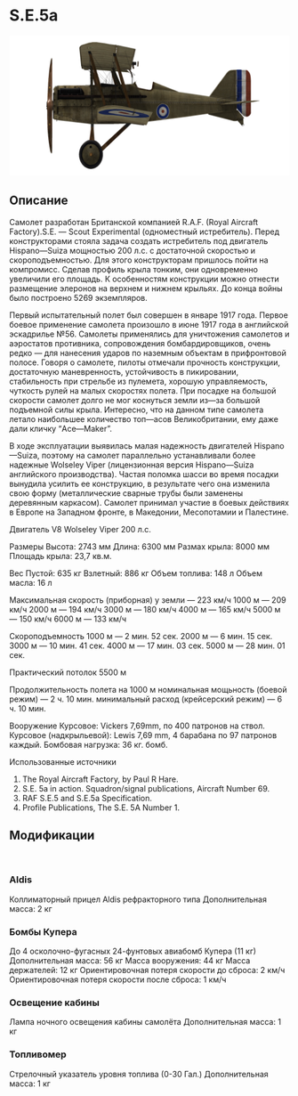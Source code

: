 # S.E.5a

![se5a](../images/se5a.png)

## Описание

Самолет разработан Британской компанией R.A.F. (Royal Aircraft Factory).S.E. — Scout Experimental (одноместный истребитель).  Перед конструкторами стояла задача создать истребитель под двигатель Hispano—Suiza мощностью 200 л.с. c достаточной скоростью и скороподъемностью. Для этого конструкторам пришлось пойти на компромисс. Сделав профиль крыла тонким, они одновременно увеличили его площадь. К особенностям конструкции можно отнести размещение элеронов на верхнем и нижнем крыльях. До конца войны было построено 5269 экземпляров.

Первый испытательный полет был совершен в январе 1917 года. Первое боевое применение самолета произошло в июне 1917 года в английской эскадрилье №56. Самолеты применялись для уничтожения самолетов и аэростатов противника, сопровождения бомбардировщиков, очень редко — для нанесения ударов по наземным объектам в прифронтовой полосе. Говоря о самолете, пилоты отмечали прочность конструкции, достаточную маневренность, устойчивость в пикировании, стабильность при стрельбе из пулемета, хорошую управляемость, чуткость рулей на малых скоростях полета. При посадке на большой скорости самолет долго не мог коснуться земли из—за большой подъемной силы крыла. Интересно, что на данном типе самолета летало наибольшее количество топ—асов Великобритании, ему даже дали кличку “Ace—Maker”.

В ходе эксплуатации выявилась малая надежность двигателей Hispano—Suiza, поэтому на самолет параллельно устанавливали более надежные Wolseley Viper (лицензионная версия Hispano—Suiza английского производства). Частая поломка шасси во время посадки вынудила усилить ее конструкцию, в результате чего она изменила свою форму (металлические сварные трубы были заменены деревянным каркасом). Самолет принимал участие в боевых действиях в Европе на Западном фронте, в Македонии, Месопотамии и Палестине.


Двигатель V8 Wolseley Viper 200 л.с.

Размеры
Высота: 2743 мм
Длина: 6300 мм
Размах крыла: 8000 мм
Площадь крыла: 23,7 кв.м.

Вес
Пустой: 635 кг
Взлетный: 886 кг
Объем топлива: 148 л
Объем масла: 16 л

Максимальная скорость (приборная)
у земли — 223 км/ч
1000 м — 209 км/ч
2000 м — 194 км/ч
3000 м — 180 км/ч
4000 м — 165 км/ч
5000 м — 150 км/ч
6000 м — 133 км/ч

Скороподъемность
1000 м —  2 мин. 52 сек.
2000 м —  6 мин. 15 сек.
3000 м — 10 мин. 41 сек.
4000 м — 17 мин. 03 сек.
5000 м — 28 мин. 01 сек.

Практический потолок 5500 м

Продолжительность полета на 1000 м
номинальная мощьность (боевой режим) — 2 ч. 10 мин.
минимальный расход (крейсерский режим) — 6 ч. 10 мин.

Вооружение
Курсовое: Vickers 7,69mm, по 400 патронов на ствол.
Курсовое (надкрыльевой): Lewis 7,69 mm, 4 барабана по 97 патронов каждый.
Бомбовая нагрузка: 36 кг. бомб.

Использованные источники
1) The Royal Aircraft Factory, by Paul R Hare.
2) S.E. 5a in action. Squadron/signal publications, Aircraft Number 69.
3) RAF S.E.5 and S.E.5a Specification.
4) Profile Publications, The S.E. 5A Number 1.

## Модификации
﻿

### Aldis

Коллиматорный прицел Aldis рефракторного типа
Дополнительная масса: 2 кг
﻿

### Бомбы Купера

До 4 осколочно-фугасных 24-фунтовых авиабомб Купера (11 кг)
Дополнительная масса: 56 кг
Масса вооружения: 44 кг
Масса держателей: 12 кг
Ориентировочная потеря скорости до сброса: 2 км/ч
Ориентировочная потеря скорости после сброса: 1 км/ч﻿

### Освещение кабины

Лампа ночного освещения кабины самолёта
Дополнительная масса: 1 кг
﻿

### Топливомер

Стрелочный указатель уровня топлива (0-30 Гал.)
Дополнительная масса: 1 кг
